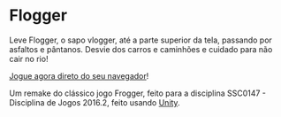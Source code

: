 Flogger
=======
Leve Flogger, o sapo vlogger, até a parte superior da tela, passando por
asfaltos e pântanos. Desvie dos carros e caminhões e cuidado para não cair no
rio!

[Jogue agora direto do seu navegador](https://gilzoide.itch.io/flogger)!

Um remake do clássico jogo Frogger, feito para a disciplina SSC0147 -
Disciplina de Jogos 2016.2, feito usando [Unity](https://unity.com/).
